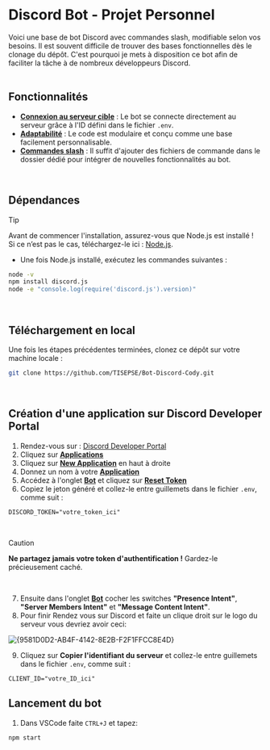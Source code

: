 # Discord Bot - Projet Personnel

Voici une base de bot Discord avec commandes slash, modifiable selon vos besoins. Il est souvent difficile de trouver des bases fonctionnelles dès le clonage du dépôt. C'est pourquoi je mets à disposition ce bot afin de faciliter la tâche à de nombreux développeurs Discord.  
<br>

## Fonctionnalités

- **<ins>Connexion au serveur cible</ins>** : Le bot se connecte directement au serveur grâce à l'ID défini dans le fichier `.env`.  
- **<ins>Adaptabilité</ins>** : Le code est modulaire et conçu comme une base facilement personnalisable.  
- **<ins>Commandes slash</ins>** : Il suffit d'ajouter des fichiers de commande dans le dossier dédié pour intégrer de nouvelles fonctionnalités au bot.
<br>

## Dépendances  

> [!TIP]  
> Avant de commencer l'installation, assurez-vous que Node.js est installé !  
> Si ce n’est pas le cas, téléchargez-le ici : [Node.js](https://nodejs.org/).  

- Une fois Node.js installé, exécutez les commandes suivantes :  

```bash
node -v
npm install discord.js
node -e "console.log(require('discord.js').version)"
```
<br>

## Téléchargement en local  

Une fois les étapes précédentes terminées, clonez ce dépôt sur votre machine locale :  

```bash
git clone https://github.com/TISEPSE/Bot-Discord-Cody.git
```
<br>

## Création d'une application sur Discord Developer Portal  

1. Rendez-vous sur : [Discord Developer Portal](https://discord.com/developers/docs/intro)  
2. Cliquez sur <ins>**Applications**</ins>  
3. Cliquez sur <ins>**New Application**</ins> en haut à droite  
4. Donnez un nom à votre <ins>**Application**</ins>  
5. Accédez à l'onglet <ins>**Bot**</ins> et cliquez sur <ins>**Reset Token**</ins>  
6. Copiez le jeton généré et collez-le entre guillemets dans le fichier `.env`, comme suit :

```env
DISCORD_TOKEN="votre_token_ici"
```
<br>

> [!CAUTION]  
> **Ne partagez jamais votre token d'authentification !** Gardez-le précieusement caché.
<br>

7. Ensuite dans l'onglet <ins>**Bot**</ins> cocher les switches **"Presence Intent"**, **"Server Members Intent"** et **"Message Content Intent"**.
8. Pour finir Rendez vous sur Discord et faite un clique droit sur le logo du serveur vous devriez avoir ceci:

![{9581D0D2-AB4F-4142-8E2B-F2F1FFCC8E4D}](https://github.com/user-attachments/assets/4dfe424e-c991-4549-9e78-90859aee3d95)

9. Cliquez sur **Copier l'identifiant du serveur** et collez-le entre guillemets dans le fichier `.env`, comme suit :

```env
CLIENT_ID="votre_ID_ici"
```
## Lancement du bot
1. Dans VSCode faite `CTRL+J` et tapez:

```terminale VSCode
npm start
```
